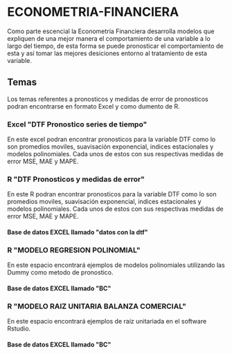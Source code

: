 # ECONOMETRIA-FINANCIERA

Como parte escencial la Econometría Financiera desarrolla modelos que expliquen de una mejor manera el comportamiento de una variable a lo largo del tiempo, de esta forma se puede pronosticar el comportamiento de esta y así tomar las mejores desiciones entorno al tratamiento de esta variable. 

## Temas
Los temas referentes a pronosticos y medidas de error de pronosticos podran encontrarse en formato Excel y como dumento de R. 

### Excel "DTF Pronostico series de tiempo"
En este excel podran encontrar pronosticos para la variable DTF como lo son promedios moviles, suavisación exponencial, indices estacionales y modelos polinomiales. Cada unos de estos con sus respectivas medidas de error MSE, MAE y MAPE. 

### R "DTF Pronosticos y medidas de error"
En este R podran encontrar pronosticos para la variable DTF como lo son promedios moviles, suavisación exponencial, indices estacionales y modelos polinomiales. Cada unos de estos con sus respectivas medidas de error MSE, MAE y MAPE. 
#### Base de datos EXCEL llamado "datos con la dtf"

### R "MODELO REGRESION POLINOMIAL"
En este espacio encontrará ejemplos de modelos polinomiales utilizando las Dummy como metodo de pronostico. 
#### Base de datos EXCEL llamado "BC"

### R "MODELO RAIZ UNITARIA BALANZA COMERCIAL"
En este espacio encontrará ejemplos de raíz unitariada en el software Rstudio. 
#### Base de datos EXCEL llamado "BC"

